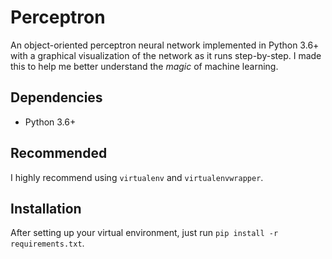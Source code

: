 # Perceptron
An object-oriented perceptron neural network implemented in Python 3.6+ with a graphical visualization of the network 
as it runs step-by-step.  I made this to help me better understand the *magic* of machine learning. 

## Dependencies
* Python 3.6+

## Recommended
I highly recommend using `virtualenv` and `virtualenvwrapper`.

## Installation
After setting up your virtual environment, just run `pip install -r requirements.txt`.

